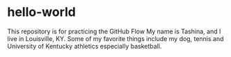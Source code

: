 # hello-world
This repository is for practicing the GitHub Flow
My name is Tashina, and I live in Louisville, KY. Some of my favorite things include my dog, tennis and University of Kentucky athletics especially basketball.
